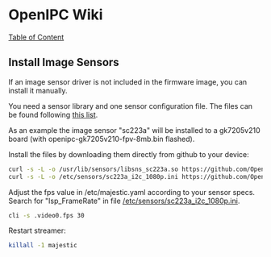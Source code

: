 # OpenIPC Wiki
[Table of Content](../README.md)

Install Image Sensors
-----------------------

If an image sensor driver is not included in the firmware image, you can install it manually.

You need a sensor library and one sensor configuration file.
The files can be found following [this list](firmware-sensors.md).

As an example the image sensor "sc223a" will be installed to a gk7205v210 board (with openipc-gk7205v210-fpv-8mb.bin flashed).

Install the files by downloading them directly from github to your device:
```sh
curl -s -L -o /usr/lib/sensors/libsns_sc223a.so https://github.com/OpenIPC/firmware/raw/master/general/package/goke-osdrv-gk7205v200/files/sensor/libsns_sc223a.so
curl -s -L -o /etc/sensors/sc223a_i2c_1080p.ini https://github.com/OpenIPC/firmware/raw/master/general/package/goke-osdrv-gk7205v200/files/sensor/config/sc223a_i2c_1080p.ini
```

Adjust the fps value in /etc/majestic.yaml according to your sensor specs. 
Search for "Isp_FrameRate" in file [/etc/sensors/sc223a_i2c_1080p.ini](https://github.com/OpenIPC/firmware/raw/master/general/package/goke-osdrv-gk7205v200/files/sensor/config/sc223a_i2c_1080p.ini).

```sh
cli -s .video0.fps 30
```

Restart streamer:

```sh
killall -1 majestic
```
